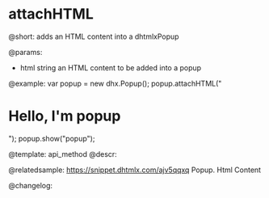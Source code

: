 attachHTML
=============

@short: adds an HTML content into a dhtmlxPopup


@params:
- html		string		an HTML content to be added into a popup



@example:
var popup = new dhx.Popup();
popup.attachHTML("<h1>Hello, I'm popup</h1>");
popup.show("popup");


@template: api_method
@descr:


@relatedsample: https://snippet.dhtmlx.com/ajv5qqxq	Popup. Html Content


@changelog:



